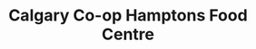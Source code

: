 ---
title: "Calgary Co-op Hamptons Food Centre"
url: /calgary/calgary-co-op-hamptons-food-centre/
shop: Supermarkt
---